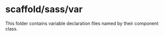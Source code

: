 # scaffold/sass/var

This folder contains variable declaration files named by their component class.
